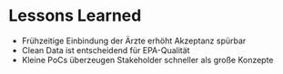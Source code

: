 # Lessons Learned

- Frühzeitige Einbindung der Ärzte erhöht Akzeptanz spürbar
- Clean Data ist entscheidend für EPA-Qualität
- Kleine PoCs überzeugen Stakeholder schneller als große Konzepte
